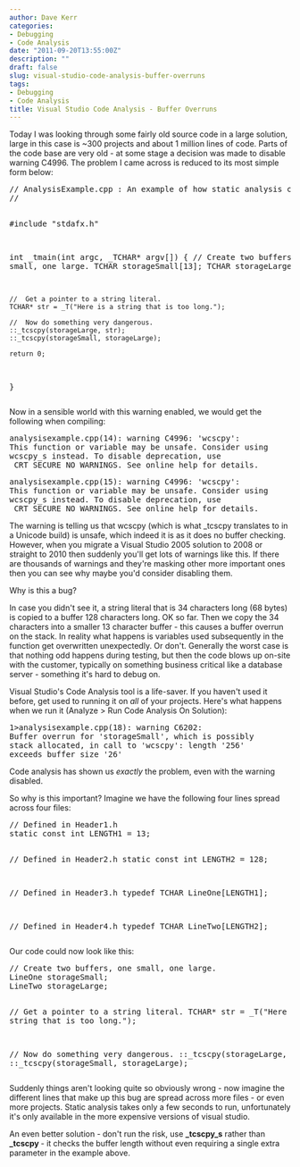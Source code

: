```yaml
---
author: Dave Kerr
categories:
- Debugging
- Code Analysis
date: "2011-09-20T13:55:00Z"
description: ""
draft: false
slug: visual-studio-code-analysis-buffer-overruns
tags:
- Debugging
- Code Analysis
title: Visual Studio Code Analysis - Buffer Overruns
---
```



<p>Today I was looking through some fairly old source code in a large solution, large in this case is ~300 projects and about 1 million lines of code. Parts of the code base are very old - at some stage a decision was made to disable warning C4996. The problem I came across is reduced to its most simple form below:</p>
<pre class="brush: c-sharp;">// AnalysisExample.cpp : An example of how static analysis can help.
//

#include "stdafx.h"

int _tmain(int argc, _TCHAR* argv[])
{
	//	Create two buffers, one small, one large.
	TCHAR storageSmall[13];
	TCHAR storageLarge[128];

	//	Get a pointer to a string literal.
	TCHAR* str = _T("Here is a string that is too long.");
	
	//	Now do something very dangerous.
	::_tcscpy(storageLarge, str);
	::_tcscpy(storageSmall, storageLarge);

	return 0;
}</pre>
<p>Now in a sensible world with this warning enabled, we would get the following when compiling:</p>
<pre>analysisexample.cpp(14): warning C4996: 'wcscpy': 
This function or variable may be unsafe. Consider using 
wcscpy_s instead. To disable deprecation, use 
_CRT_SECURE_NO_WARNINGS. See online help for details.</pre>
<pre>analysisexample.cpp(15): warning C4996: 'wcscpy': 
This function or variable may be unsafe. Consider using 
wcscpy_s instead. To disable deprecation, use 
_CRT_SECURE_NO_WARNINGS. See online help for details.</pre>
<p>The warning is telling us that wcscpy (which is what _tcscpy translates to in a Unicode build) is unsafe, which indeed it is as it does no buffer checking. However, when you migrate a Visual Studio 2005 solution to 2008 or straight to 2010 then suddenly you'll get lots of warnings like this. If there are thousands of warnings and they're masking other more important ones then you can see why maybe you'd consider disabling them.</p>
<p>Why is this a bug?</p>
<p>In case you didn't see it, a string literal that is 34 characters long (68 bytes) is copied to a buffer 128 characters long. OK so far. Then we copy the 34 characters into a smaller 13 character buffer - this causes a buffer overrun on the stack. In reality what happens is variables used subsequently in the function get overwritten unexpectedly. Or don't. Generally the worst case is that nothing odd happens during testing, but then the code blows up on-site with the customer, typically on something business critical like a database server - something it's hard to debug on.</p>
<p>Visual Studio's Code Analysis tool is a life-saver. If you haven't used it before, get used to running it on <em>all</em>&nbsp;of your projects. Here's what happens when we run it (Analyze &gt; Run Code Analysis On Solution):</p>
<pre>1&gt;analysisexample.cpp(18): warning C6202: 
Buffer overrun for 'storageSmall', which is possibly 
stack allocated, in call to 'wcscpy': length '256' 
exceeds buffer size '26'</pre>
<p>Code analysis has shown us <em>exactly</em>&nbsp;the problem, even with the warning disabled.</p>
<p>So why is this important? Imagine we have the following four lines spread across four files:</p>
<pre class="brush: c-sharp;">//	Defined in Header1.h
static const int LENGTH1 = 13;

//	Defined in Header2.h
static const int LENGTH2 = 128;

//	Defined in Header3.h
typedef TCHAR LineOne[LENGTH1];

//	Defined in Header4.h
typedef TCHAR LineTwo[LENGTH2];</pre>
<p>Our code could now look like this:</p>
<pre class="brush: c-sharp;">//	Create two buffers, one small, one large.
LineOne storageSmall;
LineTwo storageLarge;

//	Get a pointer to a string literal.
TCHAR* str = _T("Here is a string that is too long.");
	
//	Now do something very dangerous.
::_tcscpy(storageLarge, str);
::_tcscpy(storageSmall, storageLarge);</pre>
<p>Suddenly things aren't looking quite so obviously wrong - now imagine the different lines that make up this bug are spread across more files - or even more projects. Static analysis takes only a few seconds to run, unfortunately it's only available in the more expensive versions of visual studio.</p>
<p>An even better solution - don't run the risk, use <strong>_tcscpy_s</strong>&nbsp;rather than <strong>_tcscpy </strong>- it checks the buffer length without even requiring a single extra parameter in the example above.</p>


